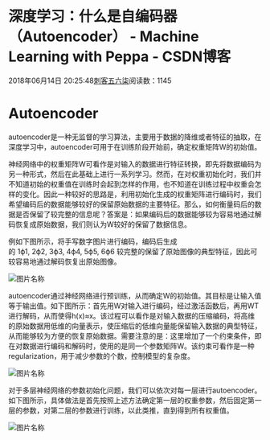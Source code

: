# 深度学习：什么是自编码器（Autoencoder） - Machine Learning with Peppa - CSDN博客





2018年06月14日 20:25:48[刺客五六柒](https://me.csdn.net/qq_39521554)阅读数：1145








# Autoencoder

autoencoder是一种无监督的学习算法，主要用于数据的降维或者特征的抽取，在深度学习中，autoencoder可用于在训练阶段开始前，确定权重矩阵W的初始值。

神经网络中的权重矩阵W可看作是对输入的数据进行特征转换，即先将数据编码为另一种形式，然后在此基础上进行一系列学习。然而，在对权重初始化时，我们并不知道初始的权重值在训练时会起到怎样的作用，也不知道在训练过程中权重会怎样的变化。因此一种较好的思路是，利用初始化生成的权重矩阵进行编码时，我们希望编码后的数据能够较好的保留原始数据的主要特征。那么，如何衡量码后的数据是否保留了较完整的信息呢？答案是：如果编码后的数据能够较为容易地通过解码恢复成原始数据，我们则认为W较好的保留了数据信息。

例如下图所示，将手写数字图片进行编码，编码后生成的 1ϕ1, 2ϕ2, 3ϕ3, 4ϕ4, 5ϕ5, 6ϕ6 较完整的保留了原始图像的典型特征，因此可较容易地通过解码恢复出原始图像。

![图片名称](https://img-blog.csdn.net/20160920223152660)

autoencoder通过神经网络进行预训练，从而确定W的初始值。其目标是让输入值等于输出值。如下图所示：首先用W对输入进行编码，经过激活函数后，再用WT进行解码，从而使得h(x)≈x。该过程可以看作是对输入数据的压缩编码，将高维的原始数据用低维的向量表示，使压缩后的低维向量能保留输入数据的典型特征，从而能够较为方便的恢复原始数据。需要注意的是：这里增加了一个约束条件，即在对数据进行编码和解码时，使用的是同一个参数矩阵W。该约束可看作是一种regularization，用于减少参数的个数，控制模型的复杂度。

![图片名称](https://img-blog.csdn.net/20160920230254228)

对于多层神经网络的参数初始化问题，我们可以依次对每一层进行autoencoder。如下图所示，具体做法是首先按照上述方法确定第一层的权重参数，然后固定第一层的参数，对第二层的参数进行训练，以此类推，直到得到所有权重值。

![图片名称](https://img-blog.csdn.net/20160921094159574)



